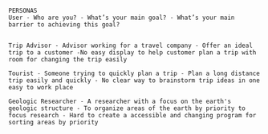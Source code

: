 	PERSONAS
	User - Who are you? - What’s your main goal? - What’s your main barrier to achieving this goal?


	Trip Advisor - Advisor working for a travel company - Offer an ideal trip to a customer -No easy display to help customer plan a trip with room for changing the trip easily
	
	Tourist - Someone trying to quickly plan a trip - Plan a long distance trip easily and quickly - No clear way to brainstorm trip ideas in one easy to work place
	
	Geologic Researcher - A researcher with a focus on the earth's geologic structure - To organize areas of the earth by priority to focus research - Hard to create a accessible and changing program for sorting areas by priority

